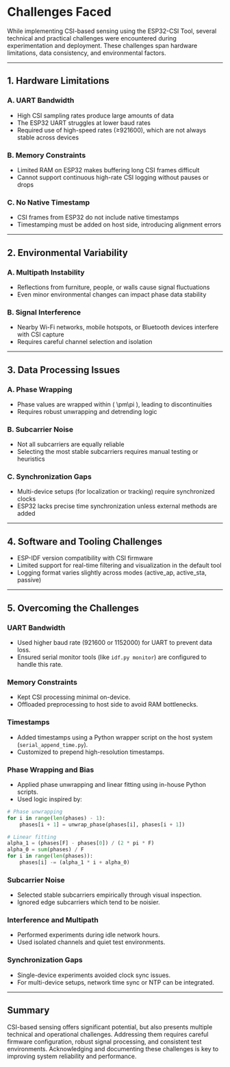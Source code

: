 # Challenges Faced

While implementing CSI-based sensing using the ESP32-CSI Tool, several technical and practical challenges were encountered during experimentation and deployment. These challenges span hardware limitations, data consistency, and environmental factors.

---

## 1. Hardware Limitations

### A. UART Bandwidth
- High CSI sampling rates produce large amounts of data
- The ESP32 UART struggles at lower baud rates
- Required use of high-speed rates (≥921600), which are not always stable across devices

### B. Memory Constraints
- Limited RAM on ESP32 makes buffering long CSI frames difficult
- Cannot support continuous high-rate CSI logging without pauses or drops

### C. No Native Timestamp
- CSI frames from ESP32 do not include native timestamps
- Timestamping must be added on host side, introducing alignment errors

---

## 2. Environmental Variability

### A. Multipath Instability
- Reflections from furniture, people, or walls cause signal fluctuations
- Even minor environmental changes can impact phase data stability

### B. Signal Interference
- Nearby Wi-Fi networks, mobile hotspots, or Bluetooth devices interfere with CSI capture
- Requires careful channel selection and isolation

---

## 3. Data Processing Issues

### A. Phase Wrapping
- Phase values are wrapped within \( \pm\pi \), leading to discontinuities
- Requires robust unwrapping and detrending logic

### B. Subcarrier Noise
- Not all subcarriers are equally reliable
- Selecting the most stable subcarriers requires manual testing or heuristics

### C. Synchronization Gaps
- Multi-device setups (for localization or tracking) require synchronized clocks
- ESP32 lacks precise time synchronization unless external methods are added

---

## 4. Software and Tooling Challenges

- ESP-IDF version compatibility with CSI firmware
- Limited support for real-time filtering and visualization in the default tool
- Logging format varies slightly across modes (active_ap, active_sta, passive)

---

## 5. Overcoming the Challenges

### UART Bandwidth
- Used higher baud rate (921600 or 1152000) for UART to prevent data loss.
- Ensured serial monitor tools (like `idf.py monitor`) are configured to handle this rate.

### Memory Constraints
- Kept CSI processing minimal on-device.
- Offloaded preprocessing to host side to avoid RAM bottlenecks.

### Timestamps
- Added timestamps using a Python wrapper script on the host system (`serial_append_time.py`).
- Customized to prepend high-resolution timestamps.

### Phase Wrapping and Bias
- Applied phase unwrapping and linear fitting using in-house Python scripts.
- Used logic inspired by:

```python
# Phase unwrapping
for i in range(len(phases) - 1):
    phases[i + 1] = unwrap_phase(phases[i], phases[i + 1])

# Linear fitting
alpha_1 = (phases[F] - phases[0]) / (2 * pi * F)
alpha_0 = sum(phases) / F
for i in range(len(phases)):
    phases[i] -= (alpha_1 * i + alpha_0)
```

### Subcarrier Noise
- Selected stable subcarriers empirically through visual inspection.
- Ignored edge subcarriers which tend to be noisier.

### Interference and Multipath
- Performed experiments during idle network hours.
- Used isolated channels and quiet test environments.

### Synchronization Gaps
- Single-device experiments avoided clock sync issues.
- For multi-device setups, network time sync or NTP can be integrated.

---

## Summary

CSI-based sensing offers significant potential, but also presents multiple technical and operational challenges. Addressing them requires careful firmware configuration, robust signal processing, and consistent test environments. Acknowledging and documenting these challenges is key to improving system reliability and performance.


